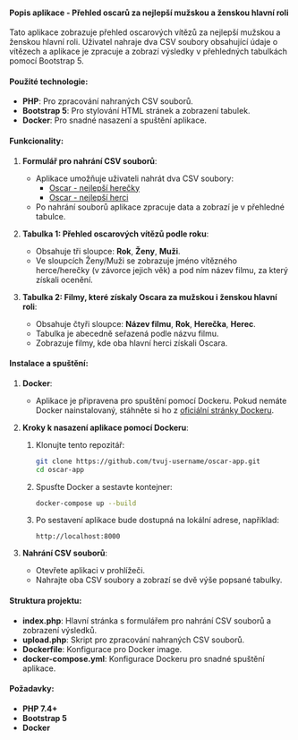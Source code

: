 #### Popis aplikace - Přehled oscarů za nejlepší mužskou a ženskou hlavní roli

Tato aplikace zobrazuje přehled oscarových vítězů za nejlepší mužskou a ženskou hlavní roli. Uživatel nahraje dva CSV soubory obsahující údaje o vítězech a aplikace je zpracuje a zobrazí výsledky v přehledných tabulkách pomocí Bootstrap 5.

#### Použité technologie:
- **PHP**: Pro zpracování nahraných CSV souborů.
- **Bootstrap 5**: Pro stylování HTML stránek a zobrazení tabulek.
- **Docker**: Pro snadné nasazení a spuštění aplikace.

#### Funkcionality:

1. **Formulář pro nahrání CSV souborů**:
   - Aplikace umožňuje uživateli nahrát dva CSV soubory:
     - [Oscar - nejlepší herečky](https://people.sc.fsu.edu/~jburkardt/data/csv/oscar_age_female.csv)
     - [Oscar - nejlepší herci](https://people.sc.fsu.edu/~jburkardt/data/csv/oscar_age_male.csv)
   - Po nahrání souborů aplikace zpracuje data a zobrazí je v přehledné tabulce.

2. **Tabulka 1: Přehled oscarových vítězů podle roku**:
   - Obsahuje tři sloupce: **Rok**, **Ženy**, **Muži**.
   - Ve sloupcích Ženy/Muži se zobrazuje jméno vítězného herce/herečky (v závorce jejich věk) a pod ním název filmu, za který získali ocenění.

3. **Tabulka 2: Filmy, které získaly Oscara za mužskou i ženskou hlavní roli**:
   - Obsahuje čtyři sloupce: **Název filmu**, **Rok**, **Herečka**, **Herec**.
   - Tabulka je abecedně seřazená podle názvu filmu.
   - Zobrazuje filmy, kde oba hlavní herci získali Oscara.

#### Instalace a spuštění:

1. **Docker**:
   - Aplikace je připravena pro spuštění pomocí Dockeru. Pokud nemáte Docker nainstalovaný, stáhněte si ho z [oficiální stránky Dockeru](https://www.docker.com/).

2. **Kroky k nasazení aplikace pomocí Dockeru**:
   1. Klonujte tento repozitář:
      ```bash
      git clone https://github.com/tvuj-username/oscar-app.git
      cd oscar-app
      ```

   2. Spusťte Docker a sestavte kontejner:
      ```bash
      docker-compose up --build
      ```

   3. Po sestavení aplikace bude dostupná na lokální adrese, například:
      ```
      http://localhost:8000
      ```

3. **Nahrání CSV souborů**:
   - Otevřete aplikaci v prohlížeči.
   - Nahrajte oba CSV soubory a zobrazí se dvě výše popsané tabulky.

#### Struktura projektu:

- **index.php**: Hlavní stránka s formulářem pro nahrání CSV souborů a zobrazení výsledků.
- **upload.php**: Skript pro zpracování nahraných CSV souborů.
- **Dockerfile**: Konfigurace pro Docker image.
- **docker-compose.yml**: Konfigurace Dockeru pro snadné spuštění aplikace.

#### Požadavky:
- **PHP 7.4+**
- **Bootstrap 5**
- **Docker**
